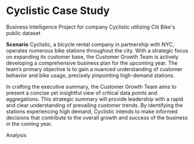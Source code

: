 # Cyclistic Case Study
Business Intelligence Project for company Cyclistic utilizing Citi Bike's public dataset

**Scenario**
Cyclistic, a bicycle rental company in partnership with NYC, operates numerous bike stations throughout the city. With a strategic focus on expanding its customer base, the Customer Growth Team is actively developing a comprehensive business plan for the upcoming year. The team’s primary objective is to gain a nuanced understanding of customer behavior and bike usage, precisely pinpointing high-demand stations.

In crafting the executive summary, the Customer Growth Team aims to present a concise yet insightful view of critical data points and aggregations. This strategic summary will provide leadership with a rapid and clear understanding of prevailing customer trends. By identifying the stations experiencing high demand, Cyclistic intends to make informed decisions that contribute to the overall growth and success of the business in the coming year.


Analysis
